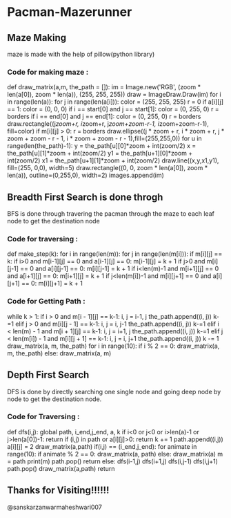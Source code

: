 # Pacman-Mazerunner

## Maze Making

maze is made with the help of pillow(python library)

### Code for making maze :

def draw_matrix(a,m, the_path = []):
    im = Image.new('RGB', (zoom * len(a[0]), zoom * len(a)), (255, 255, 255))
    draw = ImageDraw.Draw(im)
    for i in range(len(a)):
        for j in range(len(a[i])):
            color = (255, 255, 255)
            r = 0
            if a[i][j] == 1:
                color = (0, 0, 0)
            if i == start[0] and j == start[1]:
                color = (0, 255, 0)
                r = borders
            if i == end[0] and j == end[1]:
                color = (0, 255, 0)
                r = borders
            draw.rectangle((j*zoom+r, i*zoom+r, j*zoom+zoom-r-1, i*zoom+zoom-r-1), fill=color)
            if m[i][j] > 0:
                r = borders
                draw.ellipse((j * zoom + r, i * zoom + r, j * zoom + zoom - r - 1, i * zoom + zoom - r - 1),fill=(255,255,0))
    for u in range(len(the_path)-1):
        y = the_path[u][0]*zoom + int(zoom/2)
        x = the_path[u][1]*zoom + int(zoom/2)
        y1 = the_path[u+1][0]*zoom + int(zoom/2)
        x1 = the_path[u+1][1]*zoom + int(zoom/2)
        draw.line((x,y,x1,y1), fill=(255, 0,0), width=5)
    draw.rectangle((0, 0, zoom * len(a[0]), zoom * len(a)), outline=(0,255,0), width=2)
    images.append(im)


## Breadth First Search is done throgh

BFS is done through travering the pacman through the maze to each leaf node to get the destination node

### Code for traversing : 
def make_step(k):
  for i in range(len(m)):
    for j in range(len(m[i])):
      if m[i][j] == k:
        if i>0 and m[i-1][j] == 0 and a[i-1][j] == 0:
          m[i-1][j] = k + 1
        if j>0 and m[i][j-1] == 0 and a[i][j-1] == 0:
          m[i][j-1] = k + 1
        if i<len(m)-1 and m[i+1][j] == 0 and a[i+1][j] == 0:
          m[i+1][j] = k + 1
        if j<len(m[i])-1 and m[i][j+1] == 0 and a[i][j+1] == 0:
           m[i][j+1] = k + 1
           
### Code for Getting Path :
while k > 1:
  if i > 0 and m[i - 1][j] == k-1:
    i, j = i-1, j
    the_path.append((i, j))
    k-=1
  elif j > 0 and m[i][j - 1] == k-1:
    i, j = i, j-1
    the_path.append((i, j))
    k-=1
  elif i < len(m) - 1 and m[i + 1][j] == k-1:
    i, j = i+1, j
    the_path.append((i, j))
    k-=1
  elif j < len(m[i]) - 1 and m[i][j + 1] == k-1:
    i, j = i, j+1
    the_path.append((i, j))
    k -= 1
  draw_matrix(a, m, the_path)
for i in range(10):
    if i % 2 == 0:
        draw_matrix(a, m, the_path)
    else:
        draw_matrix(a, m)



## Depth First Search

DFS is done by directly searching one single node and going deep node by node to get the destination node.
### Code for Traversing :
def dfs(i,j):
    global path, i_end,j_end, a, k
    if i<0 or j<0 or i>len(a)-1 or j>len(a[0])-1:
        return
    if (i,j) in path or a[i][j]>0:
        return
    k += 1
    path.append((i,j))
    a[i][j] = 2
    draw_matrix(a,path)
    if(i,j) == (i_end,j_end):
        for animate in range(10):
            if animate % 2 == 0:
                draw_matrix(a, path)
            else:
                draw_matrix(a)
        m = path
        print(m)
        path.pop()
        return
    else:
        dfs(i-1,j)
        dfs(i+1,j)
        dfs(i,j-1)
        dfs(i,j+1)
    path.pop()
    draw_matrix(a,path)
    return

## Thanks for Visiting!!!!!!
@sanskarzanwarmaheshwari007
